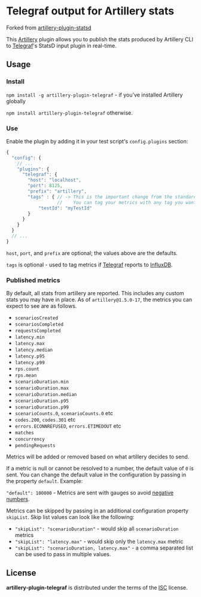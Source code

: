 # Telegraf output for Artillery stats

Forked from [artillery-plugin-statsd](https://github.com/shoreditch-ops/artillery-plugin-statsd)

This [Artillery](https://artillery.io/) plugin allows you to publish the
stats produced by Artillery CLI to [Telegraf](https://github.com/influxdata/telegraf)'s StatsD input plugin in real-time.

## Usage

### Install

`npm install -g artillery-plugin-telegraf` - if you've installed Artillery globally

`npm install artillery-plugin-telegraf` otherwise.

### Use

Enable the plugin by adding it in your test script's `config.plugins` section:

```javascript
{
  "config": {
    // ...
    "plugins": {
      "telegraf": {
        "host": "localhost",
        "port": 8125,
        "prefix": "artillery",
        "tags" : { // -> This is the important change from the standard artillery-plugin-statsd.
                   //    You can tag your metrics with any tag you want easier grouping and monitoring.
            "testId": "myTestId"
        }
      }
    }
  }
  // ...
}
```

`host`, `port`, and `prefix` are optional; the values above are the defaults.

`tags` is optional - used to tag metrics if [Telegraf](https://github.com/influxdata/telegraf) reports to [InfluxDB](https://www.influxdata.com/).

### Published metrics

By default, all stats from artillery are reported. This includes any custom stats you may have in place. As of `artillery@1.5.0-17`, the metrics you can expect to see are as follows.

- `scenariosCreated`
- `scenariosCompleted`
- `requestsCompleted`
- `latency.min`
- `latency.max`
- `latency.median`
- `latency.p95`
- `latency.p99`
- `rps.count`
- `rps.mean`
- `scenarioDuration.min`
- `scenarioDuration.max`
- `scenarioDuration.median`
- `scenarioDuration.p95`
- `scenarioDuration.p99`
- `scenarioCounts.0`, `scenarioCounts.0` etc
- `codes.200`, `codes.301` etc
- `errors.ECONNREFUSED`, `errors.ETIMEDOUT` etc
- `matches`
- `concurrency`
- `pendingRequests`

Metrics will be added or removed based on what artillery decides to send.

If a metric is null or cannot be resolved to a number, the default value of `0` is sent. You can change the default value in the configuration by passing in the property `default`. Example:

`"default": 100000` - Metrics are sent with gauges so avoid [negative numbers](https://github.com/etsy/statsd/blob/master/docs/metric_types.md#gauges).

Metrics can be skipped by passing in an additional configuration property `skipList`. Skip list values can look like the following:

- `"skipList": "scenarioDuration"` - would skip all `scenarioDuration` metrics
- `"skipList": "latency.max"` - would skip only the `latency.max` metric
- `"skipList": "scenarioDuration, latency.max"` - a comma separated list can be used to pass in multiple values.



## License

**artillery-plugin-telegraf** is distributed under the terms of the
[ISC](http://en.wikipedia.org/wiki/ISC_license) license.

